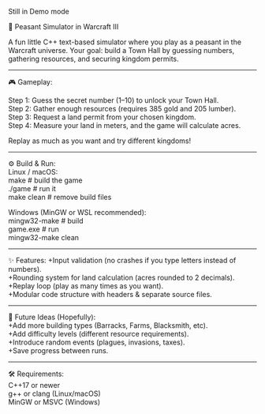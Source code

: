 Still in Demo mode

🏰 Peasant Simulator in Warcraft III

A fun little C++ text-based simulator where you play as a peasant in the Warcraft universe.
Your goal: build a Town Hall by guessing numbers, gathering resources, and securing kingdom permits.

---

🎮 Gameplay:

Step 1: Guess the secret number (1–10) to unlock your Town Hall.  
Step 2: Gather enough resources (requires 385 gold and 205 lumber).  
Step 3: Request a land permit from your chosen kingdom.  
Step 4: Measure your land in meters, and the game will calculate acres.  

Replay as much as you want and try different kingdoms!

---

⚙️ Build & Run:  
Linux / macOS:  
make       # build the game  
./game     # run it  
make clean # remove build files  

Windows (MinGW or WSL recommended):  
mingw32-make     # build  
game.exe         # run  
mingw32-make clean  

---

✨ Features:
+Input validation (no crashes if you type letters instead of numbers).  
+Rounding system for land calculation (acres rounded to 2 decimals).  
+Replay loop (play as many times as you want).  
+Modular code structure with headers & separate source files.  

---

🚀 Future Ideas (Hopefully):  
+Add more building types (Barracks, Farms, Blacksmith, etc).  
+Add difficulty levels (different resource requirements).  
+Introduce random events (plagues, invasions, taxes).  
+Save progress between runs.  

---

🛠️ Requirements:  
C++17 or newer  
g++ or clang (Linux/macOS)  
MinGW or MSVC (Windows)  
